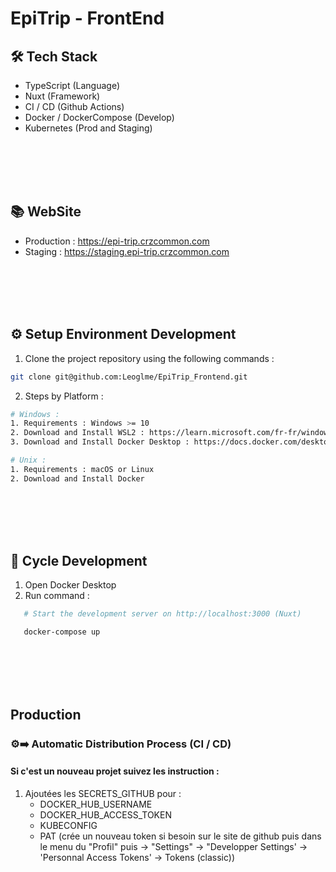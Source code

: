 # EpiTrip - FrontEnd

## 🛠 Tech Stack

- TypeScript (Language)
- Nuxt (Framework)
- CI / CD (Github Actions)
- Docker / DockerCompose (Develop)
- Kubernetes (Prod and Staging)

<br /><br /><br /><br />

## 📚 WebSite

- Production : https://epi-trip.crzcommon.com
- Staging : https://staging.epi-trip.crzcommon.com

<br /><br /><br /><br />

## ⚙️ Setup Environment Development

1. Clone the project repository using the following commands :

```bash
git clone git@github.com:Leoglme/EpiTrip_Frontend.git
```

2. Steps by Platform :

```bash
# Windows :
1. Requirements : Windows >= 10
2. Download and Install WSL2 : https://learn.microsoft.com/fr-fr/windows/wsl/install
3. Download and Install Docker Desktop : https://docs.docker.com/desktop/install/windows-install/

# Unix :
1. Requirements : macOS or Linux
2. Download and Install Docker
```

<br /><br /><br /><br />

## 🔄 Cycle Development

1. Open Docker Desktop
2. Run command :

```bash
   # Start the development server on http://localhost:3000 (Nuxt)

   docker-compose up
```

<br /><br /><br /><br />

## Production

### ⚙️➡️ Automatic Distribution Process (CI / CD)

#### Si c'est un nouveau projet suivez les instruction :

1. Ajoutées les SECRETS_GITHUB pour :
   - DOCKER_HUB_USERNAME
   - DOCKER_HUB_ACCESS_TOKEN
   - KUBECONFIG
   - PAT (crée un nouveau token si besoin sur le site de github puis dans le menu du "Profil" puis -> "Settings" -> "Developper Settings' -> 'Personnal Access Tokens' -> Tokens (classic))
